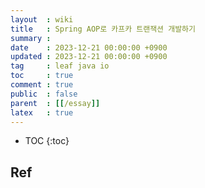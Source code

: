 ```yaml
---
layout  : wiki
title   : Spring AOP로 카프카 트랜잭션 개발하기
summary : 
date    : 2023-12-21 00:00:00 +0900
updated : 2023-12-21 00:00:00 +0900
tag     : leaf java io
toc     : true
comment : true
public  : false
parent  : [[/essay]]
latex   : true
---
```

* TOC
{:toc}


## Ref
